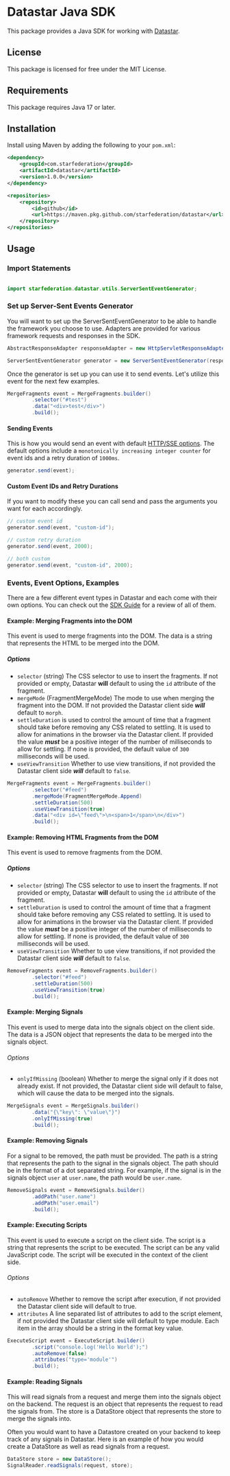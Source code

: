 # Datastar Java SDK

This package provides a Java SDK for working with [Datastar](https://data-star.dev/).

## License

This package is licensed for free under the MIT License.

## Requirements

This package requires Java 17 or later.

## Installation

Install using Maven by adding the following to your `pom.xml`:

```xml
<dependency>
    <groupId>com.starfederation</groupId>
    <artifactId>datastar</artifactId>
    <version>1.0.0</version>
</dependency>

<repositories>
    <repository>
        <id>github</id>
        <url>https://maven.pkg.github.com/starfederation/datastar</url>
    </repository>
</repositories>
```

## Usage

### Import Statements

```java

import starfederation.datastar.utils.ServerSentEventGenerator;
```

### Set up Server-Sent Events Generator

You will want to set up the ServerSentEventGenerator to be able to handle the framework you choose to use. Adapters are provided for various framework requests and responses in the SDK.

```java
AbstractResponseAdapter responseAdapter = new HttpServletResponseAdapter(response);

ServerSentEventGenerator generator = new ServerSentEventGenerator(responseAdapter);
```

Once the generator is set up you can use it to send events. Let's utilize this event for the next few examples.

```java
MergeFragments event = MergeFragments.builder()
        .selector("#test")
        .data("<div>test</div>")
        .build();
```

#### Sending Events

This is how you would send an event with default [HTTP/SSE options](https://developer.mozilla.org/en-US/docs/Web/API/Server-sent_events/Using_server-sent_events). The default options include a `monotonically increasing integer counter` for event ids and a retry duration of `1000ms`.

```java
generator.send(event);
```

#### Custom Event IDs and Retry Durations
If you want to modify these you can call send and pass the arguments you want for each accordingly.

```java
// custom event id
generator.send(event, "custom-id");

// custom retry duration
generator.send(event, 2000);

// both custom
generator.send(event, "custom-id", 2000);
```

### Events, Event Options, Examples

There are a few different event types in Datastar and each come with their own options. You can check out the [SDK Guide](https://github.com/rphumulock/datastar/blob/develop/sdk/README.md) for a review of all of them.

#### Example: Merging Fragments into the DOM

This event is used to merge fragments into the DOM. The data is a string that represents the HTML to be merged into the DOM.

##### Options

- `selector` (string) The CSS selector to use to insert the fragments. If not provided or empty, Datastar **will** default to using the `id` attribute of the fragment.
- `mergeMode` (FragmentMergeMode) The mode to use when merging the fragment into the DOM. If not provided the Datastar client side **_will_** default to `morph`.
- `settleDuration` is used to control the amount of time that a fragment should take before removing any CSS related to settling. It is used to allow for animations in the browser via the Datastar client. If provided the value **_must_** be a positive integer of the number of milliseconds to allow for settling. If none is provided, the default value of `300` milliseconds will be used.
- `useViewTransition` Whether to use view transitions, if not provided the Datastar client side **_will_** default to `false`.

```java
MergeFragments event = MergeFragments.builder()
        .selector("#feed")
        .mergeMode(FragmentMergeMode.Append)
        .settleDuration(500)
        .useViewTransition(true)
        .data("<div id=\"feed\">\n<span>1</span>\n</div>")
        .build();
```

#### Example: Removing HTML Fragments from the DOM

This event is used to remove fragments from the DOM.

##### Options

- `selector` (string) The CSS selector to use to insert the fragments. If not provided or empty, Datastar **will** default to using the `id` attribute of the fragment.
- `settleDuration` is used to control the amount of time that a fragment should take before removing any CSS related to settling. It is used to allow for animations in the browser via the Datastar client. If provided the value **_must_** be a positive integer of the number of milliseconds to allow for settling. If none is provided, the default value of `300` milliseconds will be used.
- `useViewTransition` Whether to use view transitions, if not provided the Datastar client side **_will_** default to `false`.

```java
RemoveFragments event = RemoveFragments.builder()
        .selector("#feed")
        .settleDuration(500)
        .useViewTransition(true)
        .build();
```

#### Example: Merging Signals

This event is used to merge data into the signals object on the client side. The data is a JSON object that represents the data to be merged into the signals object.

###### Options

- `onlyIfMissing` (boolean) Whether to merge the signal only if it does not already exist. If not provided, the Datastar client side will default to false, which will cause the data to be merged into the signals.

```java
MergeSignals event = MergeSignals.builder()
        .data("{\"key\": \"value\"}")
        .onlyIfMissing(true)
        .build();
```

#### Example: Removing Signals

For a signal to be removed, the path must be provided. The path is a string that represents the path to the signal in the signals object. The path should be in the format of a dot separated string. For example, if the signal is in the signals object `user` at `user.name`, the path would be `user.name`.

```java
RemoveSignals event = RemoveSignals.builder()
        .addPath("user.name")
        .addPath("user.email")
        .build();
```

#### Example: Executing Scripts

This event is used to execute a script on the client side. The script is a string that represents the script to be executed. The script can be any valid JavaScript code. The script will be executed in the context of the client side.

###### Options

- `autoRemove` Whether to remove the script after execution, if not provided the Datastar client side will default to true.
- `attributes` A line separated list of attributes to add to the script element, if not provided the Datastar client side will default to type module. Each item in the array should be a string in the format key value.

```java
ExecuteScript event = ExecuteScript.builder()
        .script("console.log('Hello World');")
        .autoRemove(false)
        .attributes("type='module'")
        .build();
```

#### Example: Reading Signals

This will read signals from a request and merge them into the signals object on the backend. The request is an object that represents the request to read the signals from. The store is a DataStore object that represents the store to merge the signals into. 

Often you would want to have a Datastore created on your backend to keep track of any signals in Datastar. Here is an example of how you would create a DataStore as well as read signals from a request.

```java
DataStore store = new DataStore();
SignalReader.readSignals(request, store);
```
